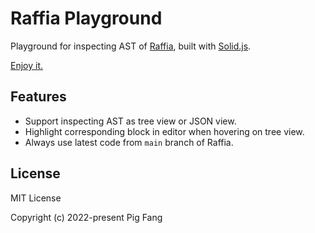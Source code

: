 # Raffia Playground

Playground for inspecting AST of [Raffia](https://github.com/g-plane/raffia),
built with [Solid.js](https://www.solidjs.com/).

[Enjoy it.](https://raffia-play.vercel.app/)

## Features

- Support inspecting AST as tree view or JSON view.
- Highlight corresponding block in editor when hovering on tree view.
- Always use latest code from `main` branch of Raffia.

## License

MIT License

Copyright (c) 2022-present Pig Fang
